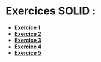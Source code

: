 # Exercices SOLID :
- **[Exercice 1](exo1/README.md)**
- **[Exercice 2](exo2/README.md)**
- **[Exercice 3](exo3/README.md)**
- **[Exercice 4](exo4/README.md)**
- **[Exercice 5](exo5/README.md)**